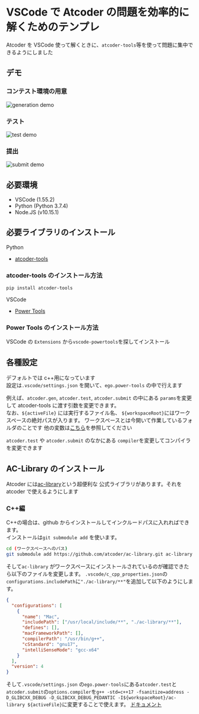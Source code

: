 # VSCode で Atcoder の問題を効率的に解くためのテンプレ

Atcoder を VSCode 使って解くときに、`atcoder-tools`等を使って問題に集中できるようにしました

## デモ

### コンテスト環境の用意

![generation demo](./gen-demo.gif)

### テスト

![test demo](./test-demo.gif)

### 提出

![submit demo](./submit-demo.gif)

## 必要環境

- VSCode (1.55.2)
- Python (Python 3.7.4)
- Node.JS (v10.15.1)

## 必要ライブラリのインストール

Python

- [atcoder-tools](https://github.com/kyuridenamida/atcoder-tools)

### atcoder-tools のインストール方法

```bash
pip install atcoder-tools
```

VSCode

- [Power Tools](https://marketplace.visualstudio.com/items?itemName=ego-digital.vscode-powertools)

### Power Tools のインストール方法

VSCode の `Extensions` から`vscode-powertools`を探してインストール

## 各種設定

デフォルトでは c++用になっています  
設定は`.vscode/settings.json` を開いて、`ego.power-tools` の中で行えます

例えば、`atcoder.gen`, `atcoder.test`, `atcoder.submit` の中にある `params`を変更して atcoder-tools に渡す引数を変更できます。  
なお、`${activeFile}` には実行するファイル名、 `${workspaceRoot}`にはワークスペースの絶対パスが入ります。
ワークスペースとは今開いて作業しているフォルダのことです
他の変数は[こちら](https://github.com/egodigital/vscode-powertools/wiki/Values)を参照してください

`atcoder.test` や `atcoder.submit` のなかにある `compiler`を変更してコンパイラを変更できます

## AC-Library のインストール

Atcoder には[ac-library](https://github.com/atcoder/ac-library.git)という超便利な
公式ライブラリがあります。それを atcoder で使えるようにします

### C++編

C++の場合は、github からインストールしてインクルードパスに入れればできます。  
インストールは`git submodule add` を使います。

```bash
cd (ワークスペースへのパス)
git submodule add https://github.com/atcoder/ac-library.git ac-library
```

そして`ac-library` がワークスペースにインストールされているのが確認できたら以下のファイルを変更します。
`.vscode/c_cpp_properties.json`の`configurations.includePath`に`"./ac-library/**"`を追加して以下のようにします。

```json
{
  "configurations": [
    {
      "name": "Mac",
      "includePath": ["/usr/local/include/**", "./ac-library/**"],
      "defines": [],
      "macFrameworkPath": [],
      "compilerPath": "/usr/bin/g++",
      "cStandard": "gnu17",
      "intelliSenseMode": "gcc-x64"
    }
  ],
  "version": 4
}
```

そして`.vscode/settings.json` の`ego.power-tools`にある`atcoder.test`と `atcoder.submit`の`options.compiler`を`g++ -std=c++17 -fsanitize=address -D_GLIBCXX_DEBUG -D_GLIBCXX_DEBUG_PEDANTIC -I${workspaceRoot}/ac-library ${activeFile}`に変更することで使えます。
[ドキュメント](https://atcoder.github.io/ac-library/production/document_ja/)
